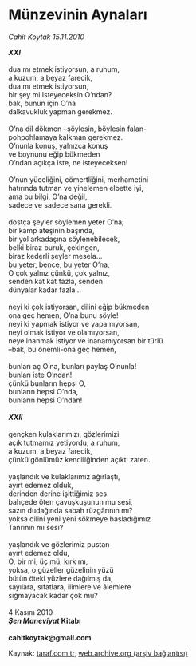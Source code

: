 # Münzevinin Aynaları

*Cahit Koytak 15.11.2010*

<div class="yazi"><b><i>XXI</i></b>   <br/><br/>dua mı etmek istiyorsun, a ruhum, <br/>a kuzum, a beyaz farecik, <br/>dua mı etmek istiyorsun, <br/>bir şey mi isteyeceksin O’ndan? <br/>bak, bunun için O’na <br/>dalkavukluk yapman gerekmez.   <br/><br/>O’na dil dökmen –şöylesin, böylesin falan- <br/>pohpohlamaya kalkman gerekmez. <br/>O’nunla konuş, yalnızca konuş <br/>ve boynunu eğip bükmeden <br/>O’ndan açıkça iste, ne isteyeceksen!   <br/><br/>O’nun yüceliğini, cömertliğini, merhametini <br/>hatırında tutman ve yinelemen elbette iyi, <br/>ama bu bilgi, O’na değil, <br/>sadece ve sadece sana gerekli.   <br/><br/>dostça şeyler söylemen yeter O’na; <br/>bir kamp ateşinin başında, <br/>bir yol arkadaşına söylenebilecek, <br/>belki biraz buruk, çekingen, <br/>biraz kederli şeyler mesela... <br/>bu yeter, bence, bu yeter O’na, <br/>O çok yalnız çünkü, çok yalnız, <br/>senden kat kat fazla, senden <br/>dünyalar kadar fazla...   <br/><br/>neyi ki çok istiyorsan, dilini eğip bükmeden <br/>ona geç hemen, O’na bunu söyle! <br/>neyi ki yapmak istiyor ve yapamıyorsan, <br/>neyi olmak istiyor ve olamıyorsan, <br/>neye inanmak istiyor ve inanamıyorsan bir türlü <br/>–bak, bu önemli-ona geç hemen,   <br/><br/>bunları aç O’na, bunları paylaş O’nunla! <br/>bunları iste O’ndan! <br/>çünkü bunların hepsi O, <br/>bunların hepsi O’nda, <br/>bunların hepsi O’ndan!   <b><i><br/><br/>XXII</i></b>   <br/><br/>gençken kulaklarımızı, gözlerimizi <br/>açık tutmamız yetiyordu, a ruhum, <br/>a kuzum, a beyaz farecik, <br/>çünkü gönlümüz kendiliğinden açıktı zaten.   <br/><br/>yaşlandık ve kulaklarımız ağırlaştı, <br/>ayırt edemez olduk, <br/>derinden derine işittiğimiz ses <br/>bahçede öten çavuşkuşunun mu sesi, <br/>sazın dudağında sabah rüzgârının mı? <br/>yoksa dilini yeni yeni sökmeye başladığımız <br/>Tanrının mı sesi?   <br/><br/>yaşlandık ve gözlerimiz pustan <br/>ayırt edemez oldu, <br/>O, bir mi, üç mü, kırk mı, <br/>yoksa, o güzeller güzelinin yüzü <br/>bütün öteki yüzlere dağılmış da, <br/>sayılara, sıfatlara, ilimlere ve âlemlere <br/>sığmayacak kadar çok mu?   <br/><br/>4 Kasım 2010 <b><i><br/>Şen Maneviyat</i> Kitabı</b><b><br/><br/>cahitkoytak@gmail.com</b></div>

Kaynak: [taraf.com.tr](http://www.taraf.com.tr:80/cahit-koytak/makale-munzevinin-aynalari.htm), [web.archive.org (arşiv bağlantısı)](http://web.archive.org/web/20101117132326/http://www.taraf.com.tr:80/cahit-koytak/makale-munzevinin-aynalari.htm)
